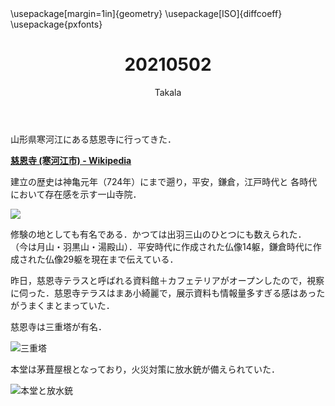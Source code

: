 ﻿---
title: 20210502
yesterday: 20210501
tomorrow: 20210503
days: 492
author: Takala
header-includes:
  - \usepackage[margin=1in]{geometry}
  - \usepackage[ISO]{diffcoeff}
  - \usepackage{pxfonts}
---


山形県寒河江にある慈恩寺に行ってきた．


**[慈恩寺 (寒河江市) - Wikipedia](https://ja.wikipedia.org/wiki/%E6%85%88%E6%81%A9%E5%AF%BA_(%E5%AF%92%E6%B2%B3%E6%B1%9F%E5%B8%82)#%E9%80%B8%E8%A9%B1)**



建立の歴史は神亀元年（724年）にまで遡り，平安，鎌倉，江戸時代と
各時代において存在感を示す一山寺院．


![](https://i.imgur.com/3kRyYX0.jpg)


修験の地としても有名である．かつては出羽三山のひとつにも数えられた．
（今は月山・羽黒山・湯殿山）．平安時代に作成された仏像14躯，鎌倉時代に作成された仏像29躯を現在まで伝えている．



昨日，慈恩寺テラスと呼ばれる資料館＋カフェテリアがオープンしたので，視察に伺った．慈恩寺テラスはまあ小綺麗で，展示資料も情報量多すぎる感はあったがうまくまとまっていた．


慈恩寺は三重塔が有名．

![三重塔](https://i.imgur.com/GkKsDVh.jpg)


本堂は茅葺屋根となっており，火災対策に放水銃が備えられていた．

![本堂と放水銃](https://i.imgur.com/cpMBZHi.jpg)



